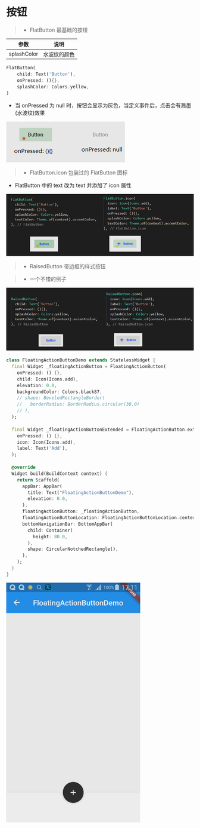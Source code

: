 # 按钮

> - FlatButton 最基础的按钮

| 参数 | 说明 |
| -- | -- |
| splashColor | 水波纹的颜色 |

```dart
FlatButton(
    child: Text('Button'),
    onPressed: (){},
    splashColor: Colors.yellow,
)
```

- 当 onPressed 为 null 时，按钮会显示为灰色，当定义事件后，点击会有溅墨(水波纹)效果

![](./pic/6-button-2.jpg)

> - FlatButton.icon 包装过的 FlatButton 图标

- FlatButton 中的 text 改为 text 并添加了 icon 属性

![](./pic/6-button-3.jpg)

> - RaisedButton 带边框的样式按钮

> - 一个不错的例子

![](./pic/6-button-4.jpg)

```dart
class FloatingActionButtonDemo extends StatelessWidget {
  final Widget _floatingActionButton = FloatingActionButton(
    onPressed: () {},
    child: Icon(Icons.add),
    elevation: 0.0,
    backgroundColor: Colors.black87,
    // shape: BeveledRectangleBorder(
    //   borderRadius: BorderRadius.circular(30.0)
    // ),
  );

  final Widget _floatingActionButtonExtended = FloatingActionButton.extended(
    onPressed: () {},
    icon: Icon(Icons.add),
    label: Text('Add'),
  );

  @override
  Widget build(BuildContext context) {
    return Scaffold(
      appBar: AppBar(
        title: Text("FloatingActionButtonDemo"),
        elevation: 0.0,
      ),
      floatingActionButton: _floatingActionButton,
      floatingActionButtonLocation: FloatingActionButtonLocation.centerDocked,
      bottomNavigationBar: BottomAppBar(
        child: Container(
          height: 80.0,
        ),
        shape: CircularNotchedRectangle(),
      ),
    );
  }
}
```

![](./pic/6-button-1.png)